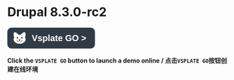 # Drupal 8.3.0-rc2

<a href="https://www.vsplate.com/?docker-compose=https://github.com/vsplate/dcenvs/drupal/8.3.0-rc2"><img alt="VSPLATE GO" src="https://raw.githubusercontent.com/vsplate/images/master/vsgo_btn.png" width="200px"></a>

**Click the `VSPLATE GO` button to launch a demo online / 点击`VSPLATE GO`按钮创建在线环境**